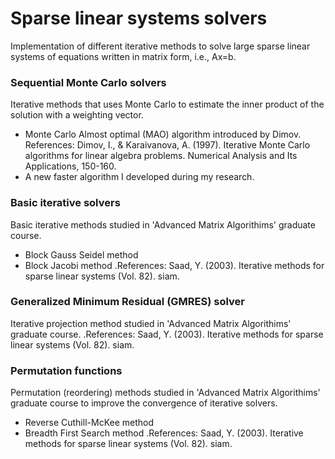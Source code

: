 # Sparse linear systems solvers
Implementation of different iterative methods to solve large sparse linear systems of equations written in matrix form, i.e., Ax=b.

### Sequential Monte Carlo solvers
Iterative methods that uses Monte Carlo to estimate the inner product of the solution with a weighting vector.
- Monte Carlo Almost optimal (MAO) algorithm introduced by Dimov.
References: Dimov, I., & Karaivanova, A. (1997). Iterative Monte Carlo algorithms for linear algebra problems. Numerical Analysis and Its Applications, 150-160.
- A new faster algorithm I developed during my research.

### Basic iterative solvers
Basic iterative methods studied in 'Advanced Matrix Algorithims' graduate course.
- Block Gauss Seidel method
- Block Jacobi method
.References: Saad, Y. (2003). Iterative methods for sparse linear systems (Vol. 82). siam.

### Generalized Minimum Residual (GMRES) solver 
Iterative projection method studied in 'Advanced Matrix Algorithims' graduate course.
.References: Saad, Y. (2003). Iterative methods for sparse linear systems (Vol. 82). siam.

### Permutation functions
Permutation (reordering) methods studied in 'Advanced Matrix Algorithims' graduate course to improve the convergence of iterative solvers.
- Reverse Cuthill-McKee method
- Breadth First Search method
.References: Saad, Y. (2003). Iterative methods for sparse linear systems (Vol. 82). siam.
